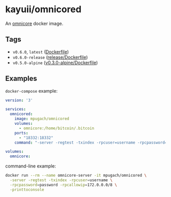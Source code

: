 # kayuii/omnicored

An [omnicore](https://github.com/OmniLayer/omnicore) docker image.

## Tags


- `v0.6.0`, `latest` ([Dockerfile](https://https://github.com/Kayuii/wallet/blob/usdt/Dockerfile))
- `v0.6.0-release` ([release/Dockerfile](https://github.com/Kayuii/wallet/blob/usdt/release/Dockerfile))
- `v0.5.0-alpine` ([v0.3.0-alpine/Dockerfile](https://github.com/mpugach/docker_omnicored/blob/master/v0.5.0-alpine/Dockerfile))
## Examples

`docker-compose` example:

```yml
version: '3'

services:
  omnicored:
    image: mpugach/omnicored
    volumes:
      - omnicore:/home/bitcoin/.bitcoin
    ports:
      - "18332:18332"
    command: "-server -regtest -txindex -rpcuser=username -rpcpassword=password -rpcallowip=172.0.0.0/8 -printtoconsole"

volumes:
  omnicore:
```

command-line example:

```sh
docker run --rm --name omnicore-server -it mpugach/omnicored \
  -server -regtest -txindex -rpcuser=username \
  -rpcpassword=password -rpcallowip=172.0.0.0/8 \
  -printtoconsole
```
